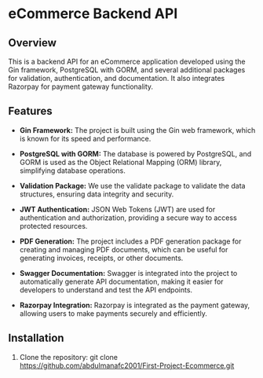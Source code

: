 # eCommerce Backend API

## Overview

This is a backend API for an eCommerce application developed using the Gin framework, PostgreSQL with GORM, and several additional packages for validation, authentication, and documentation. It also integrates Razorpay for payment gateway functionality.

## Features

- **Gin Framework:** The project is built using the Gin web framework, which is known for its speed and performance.

- **PostgreSQL with GORM:** The database is powered by PostgreSQL, and GORM is used as the Object Relational Mapping (ORM) library, simplifying database operations.

- **Validation Package:** We use the validate package to validate the data structures, ensuring data integrity and security.

- **JWT Authentication:** JSON Web Tokens (JWT) are used for authentication and authorization, providing a secure way to access protected resources.

- **PDF Generation:** The project includes a PDF generation package for creating and managing PDF documents, which can be useful for generating invoices, receipts, or other documents.

- **Swagger Documentation:** Swagger is integrated into the project to automatically generate API documentation, making it easier for developers to understand and test the API endpoints.

- **Razorpay Integration:** Razorpay is integrated as the payment gateway, allowing users to make payments securely and efficiently.

## Installation

1. Clone the repository:
   git clone https://github.com/abdulmanafc2001/First-Project-Ecommerce.git

